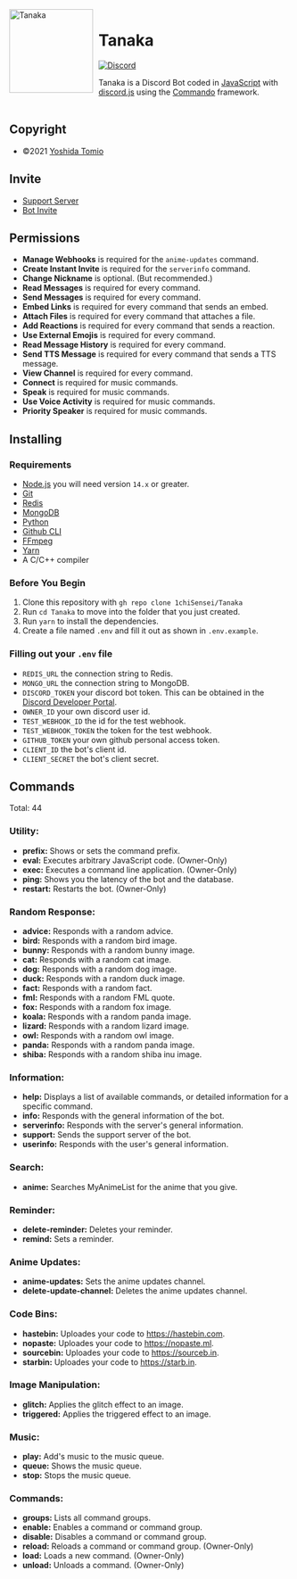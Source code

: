 <img src="https://cdn.discordapp.com/avatars/804605929944645672/573a4c5b59caaf0b48c422b40f11d3ed.png?size=4096" width="150" height="150" align="left" style="float: left; margin: 0 10px 0 0;" alt="Tanaka" />

# Tanaka

[![Discord](https://discord.com/api/guilds/830047984573480970/embed.png)](https://discord.gg/zGvtAnGhdP)

Tanaka is a Discord Bot coded in [JavaScript](https://www.javascript.com/) with [discord.js](https://discord.js.org) using the [Commando](https://github.com/discordjs/Commando) framework.
<br />
<br />

## Copyright

- ©2021 [Yoshida Tomio](https://github.com/1chiSensei)

## Invite

- [Support Server](https://discord.gg/zGvtAnGhdP)
- [Bot Invite](https://peico.xyz/T4DQP)

## Permissions

- **Manage Webhooks** is required for the `anime-updates` command.
- **Create Instant Invite** is required for the `serverinfo` command.
- **Change Nickname** is optional. (But recommended.)
- **Read Messages** is required for every command.
- **Send Messages** is required for every command.
- **Embed Links** is required for every command that sends an embed.
- **Attach Files** is required for every command that attaches a file.
- **Add Reactions** is required for every command that sends a reaction.
- **Use External Emojis** is required for every command.
- **Read Message History** is required for every command.
- **Send TTS Message** is required for every command that sends a TTS message.
- **View Channel** is required for every command.
- **Connect** is required for music commands.
- **Speak** is required for music commands.
- **Use Voice Activity** is required for music commands.
- **Priority Speaker** is required for music commands.

## Installing

### Requirements

- [Node.js](https://nodejs.org) you will need version `14.x` or greater.
- [Git](https://git-scm.com)
- [Redis](https://redis.io/)
- [MongoDB](https://www.mongodb.com/)
- [Python](https://www.python.org/)
- [Github CLI](https://cli.github.com)
- [FFmpeg](https://www.ffmpeg.org/)
- [Yarn](https://yarnpkg.com/)
- A C/C++ compiler

### Before You Begin

1. Clone this repository with `gh repo clone 1chiSensei/Tanaka`
2. Run `cd Tanaka` to move into the folder that you just created.
3. Run `yarn` to install the dependencies.
4. Create a file named `.env` and fill it out as shown in `.env.example`.

### Filling out your `.env` file

- `REDIS_URL` the connection string to Redis.
- `MONGO_URL` the connection string to MongoDB.
- `DISCORD_TOKEN` your discord bot token. This can be obtained in the [Discord Developer Portal](https://discord.com/developers/applications).
- `OWNER_ID` your own discord user id.
- `TEST_WEBHOOK_ID` the id for the test webhook.
- `TEST_WEBHOOK_TOKEN` the token for the test webhook.
- `GITHUB_TOKEN` your own github personal access token.
- `CLIENT_ID` the bot's client id.
- `CLIENT_SECRET` the bot's client secret.

## Commands

Total: 44

### Utility:

- **prefix:** Shows or sets the command prefix.
- **eval:** Executes arbitrary JavaScript code. (Owner-Only)
- **exec:** Executes a command line application. (Owner-Only)
- **ping:** Shows you the latency of the bot and the database.
- **restart:** Restarts the bot. (Owner-Only)

### Random Response:

- **advice:** Responds with a random advice.
- **bird:** Responds with a random bird image.
- **bunny:** Responds with a random bunny image.
- **cat:** Responds with a random cat image.
- **dog:** Responds with a random dog image.
- **duck:** Responds with a random duck image.
- **fact:** Responds with a random fact.
- **fml:** Responds with a random FML quote.
- **fox:** Responds with a random fox image.
- **koala:** Responds with a random panda image.
- **lizard:** Responds with a random lizard image.
- **owl:** Responds with a random owl image.
- **panda:** Responds with a random panda image.
- **shiba:** Responds with a random shiba inu image.

### Information:

- **help:** Displays a list of available commands, or detailed information for a specific command.
- **info:** Responds with the general information of the bot.
- **serverinfo:** Responds with the server's general information.
- **support:** Sends the support server of the bot.
- **userinfo:** Responds with the user's general information.

### Search:

- **anime:** Searches MyAnimeList for the anime that you give.

### Reminder:

- **delete-reminder:** Deletes your reminder.
- **remind:** Sets a reminder.

### Anime Updates:

- **anime-updates:** Sets the anime updates channel.
- **delete-update-channel:** Deletes the anime updates channel.

### Code Bins:

- **hastebin:** Uploades your code to https://hastebin.com.
- **nopaste:** Uploades your code to https://nopaste.ml.
- **sourcebin:** Uploades your code to https://sourceb.in.
- **starbin:** Uploades your code to https://starb.in.

### Image Manipulation:

- **glitch:** Applies the glitch effect to an image.
- **triggered:** Applies the triggered effect to an image.

### Music:

- **play:** Add's music to the music queue.
- **queue:** Shows the music queue.
- **stop:** Stops the music queue.

### Commands:

- **groups:** Lists all command groups.
- **enable:** Enables a command or command group.
- **disable:** Disables a command or command group.
- **reload:** Reloads a command or command group. (Owner-Only)
- **load:** Loads a new command. (Owner-Only)
- **unload:** Unloads a command. (Owner-Only)
